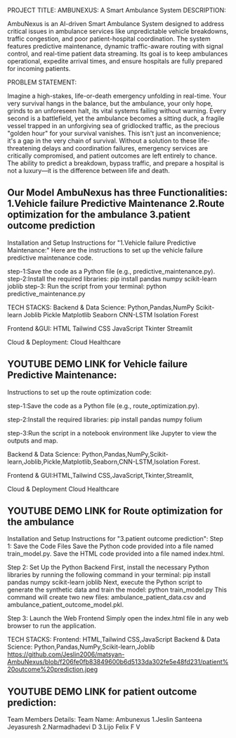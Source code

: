 
PROJECT TITLE:
                                                        AMBUNEXUS: A Smart Ambulance System
DESCRIPTION:

AmbuNexus is an AI-driven Smart Ambulance System designed to address critical issues in ambulance services like unpredictable vehicle breakdowns, traffic congestion, and poor patient-hospital coordination. The system features predictive maintenance, dynamic traffic-aware routing with signal control, and real-time patient data streaming. Its goal is to keep ambulances operational, expedite arrival times, and ensure hospitals are fully prepared for incoming patients.

PROBLEM STATEMENT:

Imagine a high-stakes, life-or-death emergency unfolding in real-time. Your very survival hangs in the balance, but the ambulance, your only hope, grinds to an unforeseen halt, its vital systems failing without warning. Every second is a battlefield, yet the ambulance becomes a sitting duck, a fragile vessel trapped in an unforgiving sea of gridlocked traffic, as the precious "golden hour" for your survival vanishes.
This isn't just an inconvenience; it's a gap in the very chain of survival. Without a solution to these life-threatening delays and coordination failures, emergency services are critically compromised, and patient outcomes are left entirely to chance. The ability to predict a breakdown, bypass traffic, and prepare a hospital is not a luxury—it is the difference between life and death.


 Our Model AmbuNexus has three Functionalities:
1.Vehicle failure Predictive Maintenance
2.Route optimization for the ambulance
3.patient outcome prediction
-----------------------------------------------------------------------------------------------------------------------------
Installation and Setup Instructions for "1.Vehicle failure Predictive Maintenance:"
Here are the instructions to set up the vehicle failure predictive maintenance code.

step-1:Save the code as a Python file (e.g., predictive_maintenance.py).
step-2:Install the required libraries:
pip install pandas numpy scikit-learn joblib
step-3:
Run the script from your terminal:
python predictive_maintenance.py

TECH STACKS:
Backend & Data Science:
Python,Pandas,NumPy
Scikit-learn
Joblib
Pickle
Matplotlib
Seaborn
CNN-LSTM
Isolation Forest

Frontend &GUI:
HTML
Tailwind CSS
JavaScript
Tkinter
Streamlit

Cloud & Deployment:
Cloud Healthcare

YOUTUBE DEMO LINK for Vehicle failure Predictive Maintenance:
-----------------------------------------------------------------------------------------------------------------------------
Instructions to set up the route optimization code:

step-1:Save the code as a Python file (e.g., route_optimization.py).

step-2:Install the required libraries:
pip install pandas numpy folium

step-3:Run the script in a notebook environment like Jupyter to view the outputs and map.

Backend & Data Science:
Python,Pandas,NumPy,Scikit-learn,Joblib,Pickle,Matplotlib,Seaborn,CNN-LSTM,Isolation Forest.

Frontend & GUI:HTML,Tailwind CSS,JavaScript,Tkinter,Streamlit,

Cloud & Deployment
Cloud Healthcare

YOUTUBE DEMO LINK for Route optimization for the ambulance
----------------------------------------------------------------------------------------------------------------------------
Installation and Setup Instructions for "3.patient outcome prediction":
Step 1: Save the Code Files
Save the Python code provided into a file named train_model.py.
Save the HTML code provided into a file named index.html.

Step 2: Set Up the Python Backend
First, install the necessary Python libraries by running the following command in your terminal:
pip install pandas numpy scikit-learn joblib
Next, execute the Python script to generate the synthetic data and train the model:
python train_model.py
This command will create two new files: ambulance_patient_data.csv and ambulance_patient_outcome_model.pkl.

Step 3: Launch the Web Frontend
Simply open the index.html file in any web browser to run the application.

TECH STACKS:
Frontend:
HTML,Tailwind CSS,JavaScript
Backend & Data Science:
Python,Pandas,NumPy,Scikit-learn,Joblib
https://github.com/Jeslin2006/matsyan-AmbuNexus/blob/f206fe0fb83849600b6d5133da302fe5e48fd231/patient%20outcome%20prediction.jpeg

YOUTUBE DEMO LINK for patient outcome prediction:
----------------------------------------------------------------------------------------------------------------------------
Team Members Details:
Team Name: Ambunexus
1.Jeslin Santeena Jeyasuresh
2.Narmadhadevi D
3.Lijo Felix F V




